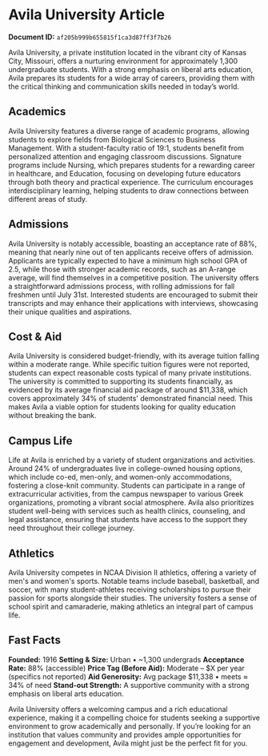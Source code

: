 # Avila University Article

**Document ID:** `af205b999b655815f1ca3d87ff3f7b26`

Avila University, a private institution located in the vibrant city of Kansas City, Missouri, offers a nurturing environment for approximately 1,300 undergraduate students. With a strong emphasis on liberal arts education, Avila prepares its students for a wide array of careers, providing them with the critical thinking and communication skills needed in today’s world.

## Academics
Avila University features a diverse range of academic programs, allowing students to explore fields from Biological Sciences to Business Management. With a student-faculty ratio of 19:1, students benefit from personalized attention and engaging classroom discussions. Signature programs include Nursing, which prepares students for a rewarding career in healthcare, and Education, focusing on developing future educators through both theory and practical experience. The curriculum encourages interdisciplinary learning, helping students to draw connections between different areas of study.

## Admissions
Avila University is notably accessible, boasting an acceptance rate of 88%, meaning that nearly nine out of ten applicants receive offers of admission. Applicants are typically expected to have a minimum high school GPA of 2.5, while those with stronger academic records, such as an A-range average, will find themselves in a competitive position. The university offers a straightforward admissions process, with rolling admissions for fall freshmen until July 31st. Interested students are encouraged to submit their transcripts and may enhance their applications with interviews, showcasing their unique qualities and aspirations.

## Cost & Aid
Avila University is considered budget-friendly, with its average tuition falling within a moderate range. While specific tuition figures were not reported, students can expect reasonable costs typical of many private institutions. The university is committed to supporting its students financially, as evidenced by its average financial aid package of around $11,338, which covers approximately 34% of students' demonstrated financial need. This makes Avila a viable option for students looking for quality education without breaking the bank.

## Campus Life
Life at Avila is enriched by a variety of student organizations and activities. Around 24% of undergraduates live in college-owned housing options, which include co-ed, men-only, and women-only accommodations, fostering a close-knit community. Students can participate in a range of extracurricular activities, from the campus newspaper to various Greek organizations, promoting a vibrant social atmosphere. Avila also prioritizes student well-being with services such as health clinics, counseling, and legal assistance, ensuring that students have access to the support they need throughout their college journey.

## Athletics
Avila University competes in NCAA Division II athletics, offering a variety of men's and women's sports. Notable teams include baseball, basketball, and soccer, with many student-athletes receiving scholarships to pursue their passion for sports alongside their studies. The university fosters a sense of school spirit and camaraderie, making athletics an integral part of campus life.

## Fast Facts
**Founded:** 1916
**Setting & Size:** Urban • ~1,300 undergrads
**Acceptance Rate:** 88% (accessible)
**Price Tag (Before Aid):** Moderate – $X per year (specifics not reported)
**Aid Generosity:** Avg package $11,338 • meets ≈ 34% of need
**Stand-out Strength:** A supportive community with a strong emphasis on liberal arts education.

Avila University offers a welcoming campus and a rich educational experience, making it a compelling choice for students seeking a supportive environment to grow academically and personally. If you’re looking for an institution that values community and provides ample opportunities for engagement and development, Avila might just be the perfect fit for you.
